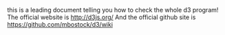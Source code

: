 this is a leading document telling you how to check the whole d3 program!
The official website is http://d3js.org/
And the official github site is https://github.com/mbostock/d3/wiki 
